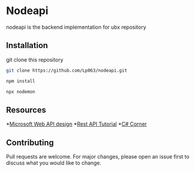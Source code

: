 # Nodeapi 

nodeapi is the backend implementation for ubx repository

## Installation

git clone this repository

```bash
git clone https://github.com/Lp063/nodeapi.git

npm install

npx nodemon

```
## Resources

*[Microsoft Web API design](https://docs.microsoft.com/en-us/azure/architecture/best-practices/api-design)
*[Rest API Tutorial](https://restfulapi.net/rest-api-design-tutorial-with-example/)
*[C# Corner](https://www.c-sharpcorner.com/article/web-api-design-principles-or-web-api-design-guidelines/)

## Contributing
Pull requests are welcome. For major changes, please open an issue first to discuss what you would like to change.